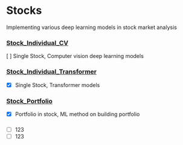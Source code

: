 # Stocks
Implementing various deep learning models in stock market analysis

### [Stock_Individual_CV](https://github.com/KJJHHH/Stocks/tree/main/Stock_Individual_CV)
[ ] Single Stock, Computer vision deep learning models
### [Stock_Individual_Transformer](https://github.com/KJJHHH/Stocks/tree/main/Stock_Individual_Transformer)
- [x] Single Stock, Transformer models
### [Stock_Portfolio](https://github.com/KJJHHH/Stocks/tree/main/Stock_Portfolio)
- [x] Portfolio in stock, ML method on building portfolio

### 

- [ ]  123
- [ ]  123
